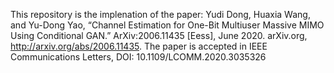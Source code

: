 This repository is the implenation of the paper: Yudi Dong, Huaxia Wang, and Yu-Dong Yao, “Channel Estimation for One-Bit Multiuser Massive MIMO Using Conditional GAN.” ArXiv:2006.11435 [Eess], June 2020. arXiv.org, http://arxiv.org/abs/2006.11435. The paper is accepted in IEEE Communications Letters, DOI: 10.1109/LCOMM.2020.3035326
